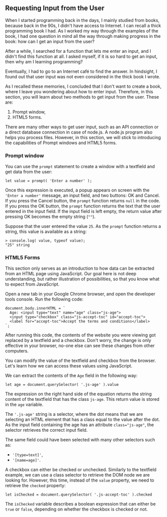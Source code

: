 ## Requesting Input from the User

When I started programming back in the days, I mainly studied from books, because back in the 90s, I didn't have access to Internet. I can recall a thick programming book I had. As I worked my way through the examples of the book, I had one question in mind all the way through making progress in the book: how can I get an input from the user?

After a while, I searched for a function that lets me enter an input, and I didn't find this function at all. I asked myself, if it is so hard to get an input, then why am I learning programming?

Eventually, I had to go to an Internet café to find the answer. In hindsight, I found out that user input was not even considered in the thick book I wrote.

As I recalled these memories, I concluded that I don't want to create a book, where I leave you wondering about how to enter input. Therefore, in this section, you will learn about two methods to get input from the user. These are:

1. Prompt window,
2. HTML5 forms.

There are many other ways to get user input, such as an API connection or a direct database connection in case of node.js. A node.js program also helps you process files. However, in this section, we will stick to introducing the capabilities of Prompt windows and HTML5 forms.

### Prompt window

You can use the `prompt` statement to create a window with a textfield and get data from the user:

```
let value = prompt( 'Enter a number' );
```

Once this expression is executed, a popup appears on screen with the `'Enter a number'` message, an input field, and two buttons: OK and Cancel. If you press the Cancel button, the `prompt` function returns `null` in the code. If you press the OK button, the `prompt` function returns the text that the user entered in the input field. If the input field is left empty, the return value after pressing OK becomes the empty string (`""`).

Suppose that the user entered the value `25`. As the `prompt` function returns a string, this value is available as a string:

```
> console.log( value, typeof value);
"25" string
```

### HTML5 Forms

This section only serves as an introduction to how data can be extracted from an HTML page using JavaScript. Our goal here is not deep understanding, but rather illustration of possibilities, so that you know what to expect from JavaScript.

Open a new tab in your Google Chrome browser, and open the developer tools console. Run the following code:

```
document.body.innerHTML = `
  Age: <input type="text" name="age" class="js-age">
  <input type="checkbox" class="js-accept-toc" id="accept-toc">
  <label for="accept-toc">Accept the terms and conditions</label>
`;
```

After running this code, the contents of the website you were viewing got replaced by a textfield and a checkbox. Don't worry, the change is only effective in your browser, no-one else can see these changes from other computers.

You can modify the value of the textfield and checkbox from the browser. Let's learn how we can access these values using JavaScript.

We can extract the contents of the `Age` field in the following way:

```
let age = document.querySelector( '.js-age' ).value
```

The expression on the right hand side of the equation returns the string content of the textfield that has the class `js-age`. This return value is stored in the `age` variable.

The `'.js-age'` string is a selector, where the dot means that we are selecting an HTML element that has a class equal to the value after the dot. As the input field containing the age has an attribute `class="js-age"`, the selector retrieves the correct input field.

The same field could have been selected with many other selectors such as:

- `'[type=text]'`,
- `'[name=age]'`.

A checkbox can either be checked or unchecked. Similarly to the textfield example, we can use a class selector to retrieve the DOM node we are looking for. However, this time, instead of the `value` property, we need to retrieve the `checked` property:

```
let isChecked = document.querySelector( '.js-accept-toc' ).checked
```  

The `isChecked` variable describes a boolean expression that can either be `true` or `false`, depending on whether the checkbox is checked or not. 
